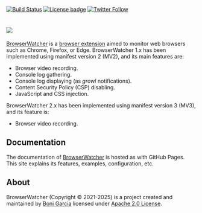 [![Build Status](https://github.com/bonigarcia/browserwatcher/workflows/build/badge.svg)](https://github.com/bonigarcia/browserwatcher/actions)
[![License badge](https://img.shields.io/badge/license-Apache2-green.svg)](https://www.apache.org/licenses/LICENSE-2.0)
[![Twitter Follow](https://img.shields.io/twitter/follow/boni_gg.svg?style=social)](https://twitter.com/boni_gg)

# [![][Logo]][GitHub Repository]

[BrowserWatcher] is a [browser extension] aimed to monitor web browsers such as Chrome, Firefox, or Edge. BrowserWatcher 1.x has been implemented using manifest version 2 (MV2), and its main features are:

* Browser video recording.
* Console log gathering.
* Console log displaying (as *growl* notifications).
* Content Security Policy (CSP) disabling.
* JavaScript and CSS injection.

BrowserWatcher 2.x has been implemented using manifest version 3 (MV3), and its feature is:

* Browser video recording.

## Documentation
The documentation of [BrowserWatcher] is hosted as with GitHub Pages. This site explains its features, examples, configuration, etc.

## About

BrowserWatcher (Copyright &copy; 2021-2025) is a project created and maintained by [Boni Garcia] licensed under [Apache 2.0 License].

[Apache 2.0 License]: https://www.apache.org/licenses/LICENSE-2.0
[Boni Garcia]: https://bonigarcia.dev/
[Logo]: https://bonigarcia.dev/img/bw.png
[GitHub Repository]: https://github.com/bonigarcia/browserwatcher
[browser extension]: https://developer.mozilla.org/en-US/docs/Mozilla/Add-ons/WebExtensions
[BrowserWatcher]: https://bonigarcia.dev/browserwatcher/
